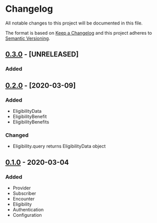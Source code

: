 # Changelog
All notable changes to this project will be documented in this file.

The format is based on [Keep a Changelog](http://keepachangelog.com/en/1.0.0/)
and this project adheres to [Semantic Versioning](http://semver.org/spec/v2.0.0.html).

## [0.3.0] - [UNRELEASED]
### Added

## [0.2.0] - [2020-03-09]
### Added
- EligibilityData
- EligibilityBenefit
- EligibilityBenefits

### Changed
- Eligibility.query returns EligibilityData object

## [0.1.0] - 2020-03-04
### Added
- Provider
- Subscriber
- Encounter
- Eligibility 
- Authentication
- Configuration

[0.3.0]: https://github.com/WeInfuse/change_health/compare/v0.2.0...HEAD
[0.2.0]: https://github.com/WeInfuse/change_health/compare/v0.1.0...v0.2.0
[0.1.0]: https://github.com/WeInfuse/change_health/compare/v0.1.0

